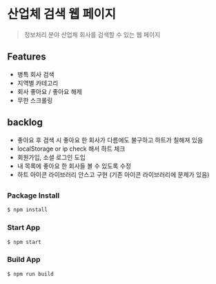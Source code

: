 # 산업체 검색 웹 페이지

> 정보처리 분야 산업체 회사를 검색할 수 있는 웹 페이지

## Features

- 병특 회사 검색
- 지역별 카테고리
- 회사 좋아요 / 좋아요 해제
- 무한 스크롤링

## backlog

- 좋아요 후 검색 시 좋아요 한 회사가 다름에도 불구하고 하트가 칠해져 있음
- localStorage or ip check 해서 하트 체크
- 회원가입, 소셜 로그인 도입
- 내 목록에 좋아요 한 회사들 볼 수 있도록 수정
- 하트 아이콘 라이브러리 안스고 구현 (기존 아이콘 라이브러리에 문제가 있음)

##

### Package Install

```bash
$ npm install
```

### Start App

```bash
$ npm start
```

### Build App

```bash
$ npm run build
```